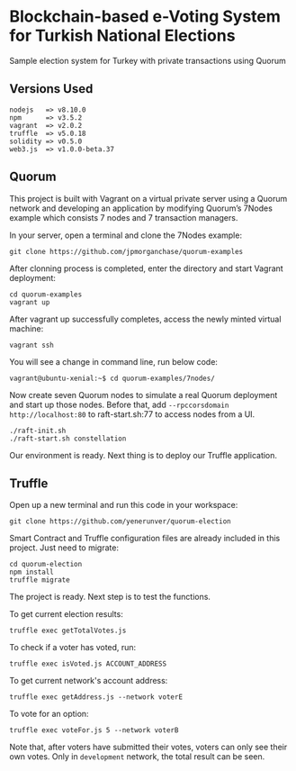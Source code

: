 # Blockchain-based e-Voting System for Turkish National Elections
Sample election system for Turkey with private transactions using Quorum

## Versions Used
```
nodejs   => v8.10.0
npm      => v3.5.2
vagrant  => v2.0.2
truffle  => v5.0.18
solidity => v0.5.0
web3.js  => v1.0.0-beta.37
```

## Quorum
This project is built with Vagrant on a virtual private server using a Quorum network and developing an application by modifying Quorum’s 7Nodes example which consists 7 nodes and 7 transaction managers.

In your server, open a terminal and clone the 7Nodes example:

```
git clone https://github.com/jpmorganchase/quorum-examples
```

After clonning process is completed, enter the directory and start Vagrant deployment:

```
cd quorum-examples
vagrant up
```

After vagrant up successfully completes, access the newly minted virtual machine:

```
vagrant ssh
```

You will see a change in command line, run below code:

```
vagrant@ubuntu-xenial:~$ cd quorum-examples/7nodes/
```

Now create seven Quorum nodes to simulate a real Quorum deployment and start up those nodes. Before that, add `--rpccorsdomain http://localhost:80` to raft-start.sh:77 to access nodes from a UI.

```
./raft-init.sh
./raft-start.sh constellation
```

Our environment is ready. Next thing is to deploy our Truffle application.

## Truffle

Open up a new terminal and run this code in your workspace:

```
git clone https://github.com/yenerunver/quorum-election
```

Smart Contract and Truffle configuration files are already included in this project. Just need to migrate:

```
cd quorum-election
npm install
truffle migrate
```

The project is ready. Next step is to test the functions.

To get current election results:

```
truffle exec getTotalVotes.js
```

To check if a voter has voted, run:

```
truffle exec isVoted.js ACCOUNT_ADDRESS
```

To get current network's account address:

```
truffle exec getAddress.js --network voterE
```

To vote for an option:

```
truffle exec voteFor.js 5 --network voterB
```

Note that, after voters have submitted their votes, voters can only see their own votes. Only in `development` network, the total result can be seen.
